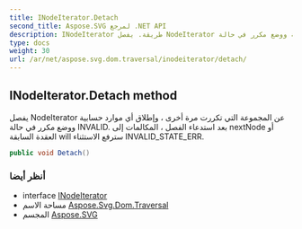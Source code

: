 ```yaml
---
title: INodeIterator.Detach
second_title: Aspose.SVG لمرجع .NET API
description: INodeIterator طريقة. يفصل NodeIterator عن المجموعة التي تكررت مرة أخرى  وإطلاق أي موارد حسابية ووضع مكرر في حالة INVALID. بعد استدعاء الفصل  المكالمات إلى nextNode أو العقدة السابقة will سترفع الاستثناء INVALID_STATE_ERR.
type: docs
weight: 30
url: /ar/net/aspose.svg.dom.traversal/inodeiterator/detach/
---
```

## INodeIterator.Detach method

يفصل NodeIterator عن المجموعة التي تكررت مرة أخرى ، وإطلاق أي موارد حسابية ووضع مكرر في حالة INVALID. بعد استدعاء الفصل ، المكالمات إلى nextNode أو العقدة السابقة will سترفع الاستثناء INVALID_STATE_ERR.

```csharp
public void Detach()
```

### أنظر أيضا

* interface [INodeIterator](../)
* مساحة الاسم [Aspose.Svg.Dom.Traversal](../../inodeiterator/)
* المجسم [Aspose.SVG](../../../)


